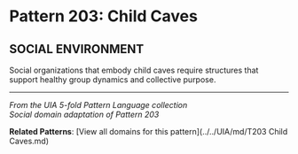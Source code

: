 # Pattern 203: Child Caves

## SOCIAL ENVIRONMENT

Social organizations that embody child caves require structures that support healthy group dynamics and collective purpose.

---

*From the UIA 5-fold Pattern Language collection*  
*Social domain adaptation of Pattern 203*

**Related Patterns**: [View all domains for this pattern](../../UIA/md/T203 Child Caves.md)